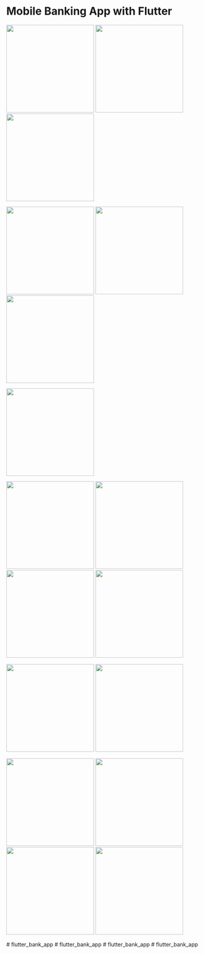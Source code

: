 # Mobile Banking App with Flutter

<p float="center">
  <img src="https://raw.githubusercontent.com/sertanakkus/flutter-banking-app/main/screenshots/onb-1.png" width="230"/>
  <img src="https://raw.githubusercontent.com/sertanakkus/flutter-banking-app/main/screenshots/onb-2.png" width="230"/>
  <img src="https://raw.githubusercontent.com/sertanakkus/flutter-banking-app/main/screenshots/onb-3.png" width="230"/>
</p>

<p float="center">
  <img src="https://raw.githubusercontent.com/sertanakkus/flutter-banking-app/main/screenshots/welcome.png" width="230"/>
  <img src="https://raw.githubusercontent.com/sertanakkus/flutter-banking-app/main/screenshots/register-1.png" width="230"/>
  <img src="https://raw.githubusercontent.com/sertanakkus/flutter-banking-app/main/screenshots/register-2.png" width="230"/>
</p>

<p float="center">
  <img src="https://raw.githubusercontent.com/sertanakkus/flutter-banking-app/main/screenshots/home-screen.png" width="230"/>
</p>

<p float="center">
  <img src="https://raw.githubusercontent.com/sertanakkus/flutter-banking-app/main/screenshots/transfer-1.png" width="230"/>
  <img src="https://raw.githubusercontent.com/sertanakkus/flutter-banking-app/main/screenshots/transfer-2.png" width="230"/>
  <img src="https://raw.githubusercontent.com/sertanakkus/flutter-banking-app/main/screenshots/transfer-3.png" width="230"/>
  <img src="https://raw.githubusercontent.com/sertanakkus/flutter-banking-app/main/screenshots/transfer-4.png" width="230"/>
</p>

<p float="center">
  <img src="https://raw.githubusercontent.com/sertanakkus/flutter-banking-app/main/screenshots/request.png" width="230"/>
  <img src="https://raw.githubusercontent.com/sertanakkus/flutter-banking-app/main/screenshots/recent.png" width="230"/>
</p>

<p float="center">
  <img src="https://raw.githubusercontent.com/sertanakkus/flutter-banking-app/main/screenshots/pocket-1.png" width="230"/>
  <img src="https://raw.githubusercontent.com/sertanakkus/flutter-banking-app/main/screenshots/pocket-2.png" width="230"/>
  <img src="https://raw.githubusercontent.com/sertanakkus/flutter-banking-app/main/screenshots/pocket-3.png" width="230"/>
  <img src="https://raw.githubusercontent.com/sertanakkus/flutter-banking-app/main/screenshots/pocket-4.png" width="230"/>
</p>
# flutter_bank_app
# flutter_bank_app
# flutter_bank_app
# flutter_bank_app
